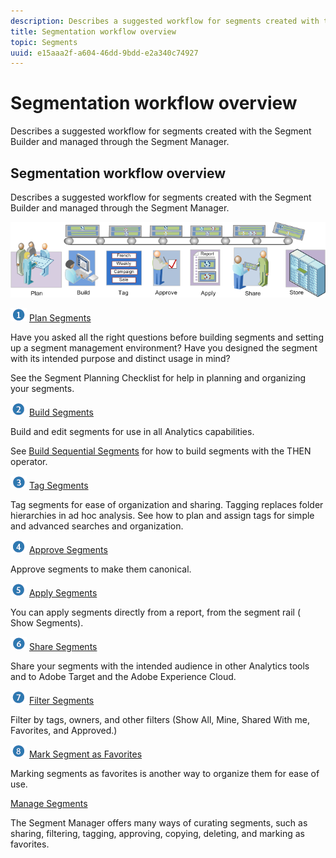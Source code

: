 ```yaml
---
description: Describes a suggested workflow for segments created with the Segment Builder and managed through the Segment Manager.
title: Segmentation workflow overview
topic: Segments
uuid: e15aaa2f-a604-46dd-9bdd-e2a340c74927
---
```


# Segmentation workflow overview

Describes a suggested workflow for segments created with the Segment Builder and managed through the Segment Manager.

## Segmentation workflow overview 

Describes a suggested workflow for segments created with the Segment Builder and managed through the Segment Manager.

<!-- 

seg_workflow.xml

 -->

![](assets/seg_workflow.png)


![](assets/step1_icon.png) [ Plan Segments](/help/components/segmentation/segmentation-workflow/seg-plan.md)

Have you asked all the right questions before building segments and setting up a segment management environment? Have you designed the segment with its intended purpose and distinct usage in mind?

See the Segment Planning Checklist for help in planning and organizing your segments.

![](assets/step2_icon.png) [Build Segments](/help/components/segmentation/segmentation-workflow/seg-build.md) 

Build and edit segments for use in all Analytics capabilities.

See [Build Sequential Segments](/help/components/segmentation/segmentation-workflow/seg-sequential-build.md) for how to build segments with the THEN operator.

![](assets/step3_icon.png) [ Tag Segments](/help/components/segmentation/segmentation-workflow/seg-tag.md)

Tag segments for ease of organization and sharing. Tagging replaces folder hierarchies in ad hoc analysis. See how to plan and assign tags for simple and advanced searches and organization.

![](assets/step4_icon.png) [ Approve Segments](/help/components/segmentation/segmentation-workflow/seg-approve.md)

Approve segments to make them canonical.

![](assets/step5_icon.png) [ Apply Segments](/help/components/segmentation/segmentation-workflow/t-seg-apply.md)

You can apply segments directly from a report, from the segment rail ( Show Segments).

![](assets/step6_icon.png) [ Share Segments](/help/components/segmentation/segmentation-workflow/t-seg-share.md)

Share your segments with the intended audience in other Analytics tools and to Adobe Target and the Adobe Experience Cloud.

![](assets/step7_icon.png) [ Filter Segments](/help/components/segmentation/segmentation-workflow/t-seg-filter.md)

Filter by tags, owners, and other filters (Show All, Mine, Shared With me, Favorites, and Approved.)

![](assets/step8_icon.png) [ Mark Segment as Favorites](/help/components/segmentation/segmentation-workflow/t-seg-favorite.md)

Marking segments as favorites is another way to organize them for ease of use.

[Manage Segments](/help/components/segmentation/segmentation-workflow/seg-manage.md)

The Segment Manager offers many ways of curating segments, such as sharing, filtering, tagging, approving, copying, deleting, and marking as favorites.
